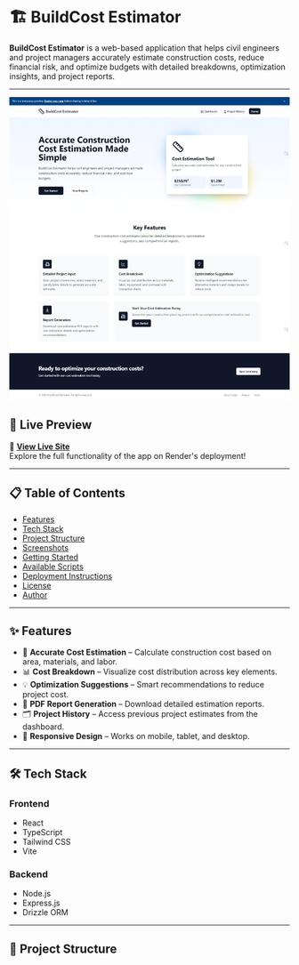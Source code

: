 # 🏗️ BuildCost Estimator

**BuildCost Estimator** is a web-based application that helps civil engineers and project managers accurately estimate construction costs, reduce financial risk, and optimize budgets with detailed breakdowns, optimization insights, and project reports.

---
![Home Page](https://github.com/apekshagangurde/Construction-Cost-Estimator/raw/main/screencapture-6860c90f-71c4-4acf-a95d-bddc4acda00a-00-33b0hoimqdex3-picard-replit-dev-2025-04-11-22_52_22.png)


## 🚀 Live Preview

🔗 **[View Live Site](https://construction-cost-estimator.onrender.com/)**  
Explore the full functionality of the app on Render's deployment!

---

## 📋 Table of Contents

- [Features](#-features)
- [Tech Stack](#-tech-stack)
- [Project Structure](#-project-structure)
- [Screenshots](#-screenshots)
- [Getting Started](#-getting-started)
- [Available Scripts](#-available-scripts)
- [Deployment Instructions](#-deployment-instructions)
- [License](#-license)
- [Author](#-author)

---

## ✨ Features

- 📐 **Accurate Cost Estimation** – Calculate construction cost based on area, materials, and labor.
- 📊 **Cost Breakdown** – Visualize cost distribution across key elements.
- 💡 **Optimization Suggestions** – Smart recommendations to reduce project cost.
- 📝 **PDF Report Generation** – Download detailed estimation reports.
- 🗂️ **Project History** – Access previous project estimates from the dashboard.
- 📱 **Responsive Design** – Works on mobile, tablet, and desktop.

---

## 🛠 Tech Stack

### Frontend
- React
- TypeScript
- Tailwind CSS
- Vite

### Backend
- Node.js
- Express.js
- Drizzle ORM

---

## 📁 Project Structure

